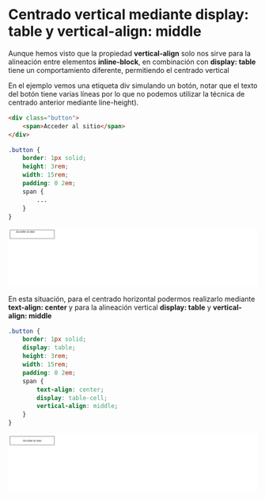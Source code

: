 # Centrado vertical mediante display: table y vertical-align: middle

Aunque hemos visto que la propiedad **vertical-align** solo nos sirve para la alineación entre elementos **inline-block**, en combinación con **display: table** tiene un comportamiento diferente, permitiendo el centrado vertical

En el ejemplo vemos una etiqueta div simulando un botón, notar que el texto del botón tiene varias líneas por lo que no podemos utilizar la técnica de centrado anterior mediante line-height).

```html
<div class="button">
    <span>Acceder al sitio</span>
</div>
```

```scss
.button {
    border: 1px solid;
    height: 3rem;
    width: 15rem;
    padding: 0 2em;
    span {
        ...
    }
}
```

![01-state](./doc/img/01-state.png)

En esta situación, para el centrado horizontal podermos realizarlo mediante **text-align: center** y para la alineación vertical **display: table** y **vertical-align: middle**

```scss
.button {
    border: 1px solid;
    display: table;
    height: 3rem;
    width: 15rem;
    padding: 0 2em;
    span {
        text-align: center;
        display: table-cell;
        vertical-align: middle;
    }
}
```

![02-state](./doc/img/02-state.png)

